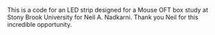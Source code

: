 This is a code for an LED strip designed for a Mouse OFT box study at Stony Brook University for Neil A. Nadkarni.
Thank you Neil for this incredible opportunity.
